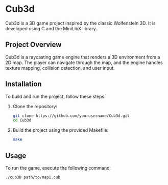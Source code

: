# Cub3d

Cub3d is a 3D game project inspired by the classic Wolfenstein 3D. It is developed using C and the MiniLibX library.

## Project Overview

Cub3d is a raycasting game engine that renders a 3D environment from a 2D map. The player can navigate through the map, and the engine handles texture mapping, collision detection, and user input.

## Installation

To build and run the project, follow these steps:

1. Clone the repository:
    ```sh
    git clone https://github.com/yourusername/Cub3d.git
    cd Cub3d
    ```

2. Build the project using the provided Makefile:
    ```sh
    make
    ```

## Usage

To run the game, execute the following command:
```sh
./cub3D path/to/map1.cub
```
